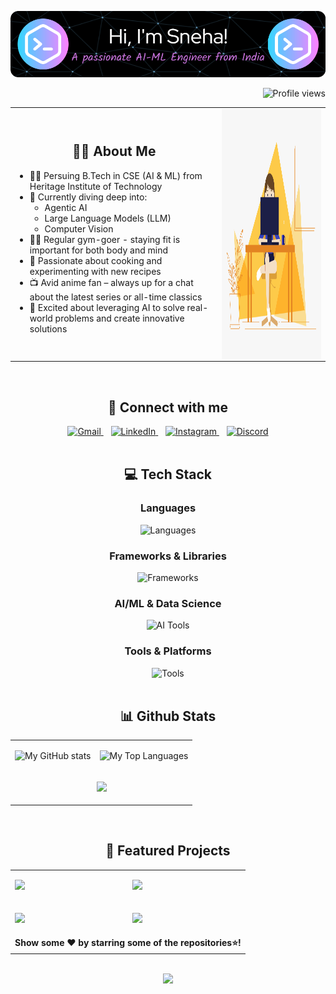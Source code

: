 ![Header](./github-header-image2.png)

<div align="right">
  <img src="https://komarev.com/ghpvc/?username=Sneha-Mahata&style=flat-square&color=blueviolet" alt="Profile views" />
</div>

<table align="center">
<tr>
<td align="left">  
<h2 align="center">👩‍💻 About Me</h2>
<ul>
    <li>👩‍🎓 Persuing B.Tech in CSE (AI & ML) from Heritage Institute of Technology</li>
    <li>🧠 Currently diving deep into:
        <ul>
            <li>Agentic AI</li>
            <li>Large Language Models (LLM)</li>
            <li>Computer Vision</li>
        </ul>
    </li>
    <li>🏋️‍♀️ Regular gym-goer - staying fit is important for both body and mind</li>
    <li>🍳 Passionate about cooking and experimenting with new recipes</li>
    <li>📺 Avid anime fan – always up for a chat about the latest series or all-time classics</li>
    <li>🚀 Excited about leveraging AI to solve real-world problems and create innovative solutions</li>
</ul>
</td>
<td>
<img align="right" alt="GIF" src="https://github.com/Sneha-Mahata/Sneha-Mahata/blob/main/code.gif?raw=true" width="400" height="400" />
</td>
</tr>
</table>

<br>

<h2 align="center">🔗 Connect with me</h2>

<div align="center">
  <a href="mailto:mahatasneha4@gmail.com">
    <img src="https://skillicons.dev/icons?i=gmail" alt="Gmail" height="40" width="40" />
  </a>&nbsp;&nbsp;
  <a href="https://linkedin.com/in/sneha-mahata-bba249255" target="_blank">
    <img src="https://skillicons.dev/icons?i=linkedin" alt="LinkedIn" height="40" width="40" />
  </a>&nbsp;&nbsp;
  <a href="https://www.instagram.com/_.sne_______ha._/" target="_blank">
    <img src="https://skillicons.dev/icons?i=instagram" alt="Instagram" height="40" width="40" />
  </a>&nbsp;&nbsp;
  <a href="https://discordapp.com/users/5834" target="_blank">
    <img src="https://skillicons.dev/icons?i=discord" alt="Discord" height="40" width="40" />
  </a>
</div>

<br>

<h2 align="center">💻 Tech Stack</h2>

<div align="center">
  <h3>Languages</h3>
  <img src="https://skillicons.dev/icons?i=c,cpp,py,html,css,js" alt="Languages" />
  
  <h3>Frameworks & Libraries</h3>
  <img src="https://skillicons.dev/icons?i=react,tailwind,nodejs,flask,django" alt="Frameworks" />
  
  <h3>AI/ML & Data Science</h3>
  <img src="https://skillicons.dev/icons?i=tensorflow,pytorch,opencv,sklearn" alt="AI Tools" />
  
  <h3>Tools & Platforms</h3>
  <img src="https://skillicons.dev/icons?i=vscode,pycharm,linux,postgres,aws" alt="Tools" />
</div>

<br>

<h2 align="center">📊 Github Stats</h2>

<table align="center">
<tr><td align="center">

![My GitHub stats](https://github-readme-stats.vercel.app/api?username=Sneha-Mahata&rank_icon=github&show_icons=true&show=reviews,discussions_started,discussions_answered,prs_merged,prs_merged_percentage&theme=tokyonight)

</td><td>

![My Top Languages](https://github-readme-stats.vercel.app/api/top-langs/?username=Sneha-Mahata&layout=compact&theme=tokyonight)

</td></tr>
<tr><td colspan="2" align="center">
    
![](https://github-readme-streak-stats.herokuapp.com/?user=Sneha-Mahata&theme=tokyonight)


</td></tr></table>

<br>

<h2 align="center">🚀 Featured Projects</h2> 

<table align="center" cellspacing="3"><tr><td>
    
<a href="https://github.com/Sneha-Mahata/Multiclass-Image-Classifier"><img src="https://github-readme-stats.vercel.app/api/pin/?username=Sneha-Mahata&repo=Multiclass-Image-Classifier&cache_seconds=86400&theme=tokyonight"></a>

</td><td>

<a href="https://github.com/Sneha-Mahata/Dog-Vision"><img src="https://github-readme-stats.vercel.app/api/pin/?username=Sneha-Mahata&repo=Dog-Vision&cache_seconds=86400&theme=tokyonight"></a>

</td></tr><tr><td>

<a href="https://github.com/Sneha-Mahata/DOTA-Game-Prediction"><img src="https://github-readme-stats.vercel.app/api/pin/?username=Sneha-Mahata&repo=DOTA-Game-Prediction&cache_seconds=86400&theme=tokyonight"></a>

</td><td>

<a href="https://github.com/Sneha-Mahata/End-to-end-Bulldozer-Price-Regression"><img src="https://github-readme-stats.vercel.app/api/pin/?username=Sneha-Mahata&repo=End-to-end-Bulldozer-Price-Regression&cache_seconds=86400&theme=tokyonight"></a>

</td></tr>

<tr>
    <td align="center" colspan="2"><b>Show some ❤️ by starring some of the repositories⭐!</b></td>
</tr></table>

<br>

<div align="center">
    <img src="https://capsule-render.vercel.app/api?type=waving&height=200&text=%20%20Happy%20Coding,%20Stay%20Awesome!%20%20&fontColor=FFFFFF&fontSize=40&animation=twinkling&fontAlign=50&fontAlignY=70&color=gradient&&customColorList=6,24,2,28,30&section=footer">
</div>
